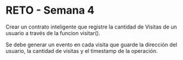 # RETO - Semana 4

Crear un contrato inteligente que registre la cantidad de Visitas de un usuario a través de la funcion visitar().

Se debe generar un evento en cada visita que guarde la dirección del usuario, la cantidad de visitas y el timestamp de la operación.


